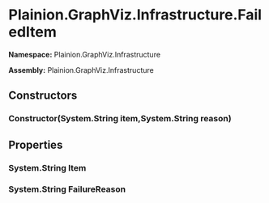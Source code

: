 
# Plainion.GraphViz.Infrastructure.FailedItem

**Namespace:** Plainion.GraphViz.Infrastructure

**Assembly:** Plainion.GraphViz.Infrastructure


## Constructors

### Constructor(System.String item,System.String reason)


## Properties

### System.String Item

### System.String FailureReason
